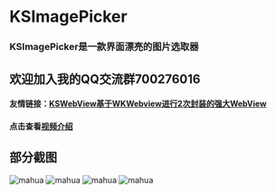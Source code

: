# KSImagePicker

### KSImagePicker是一款界面漂亮的图片选取器
## 欢迎加入我的QQ交流群700276016
#### 友情链接：[KSWebView基于WKWebview进行2次封装的强大WebView](https://github.com/kinsunlu/KSWebView) 

#### 点击查看[视频介绍](https://raw.githubusercontent.com/kinsunlu/KSImagePickerDemo/master/EGVideo.MP4)

## 部分截图
![mahua](https://github.com/kinsunlu/KSImagePickerDemo/blob/master/EG1.PNG?raw=true)
![mahua](https://github.com/kinsunlu/KSImagePickerDemo/blob/master/EG2.PNG?raw=true)
![mahua](https://github.com/kinsunlu/KSImagePickerDemo/blob/master/EG3.PNG?raw=true)
![mahua](https://github.com/kinsunlu/KSImagePickerDemo/blob/master/EG4.PNG?raw=true)
